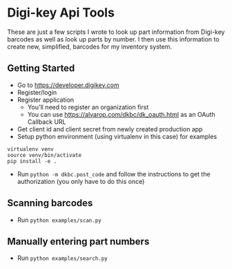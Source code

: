 # Digi-key Api Tools

These are just a few scripts I wrote to look up part information from Digi-key barcodes as well as look up parts by number. I then use this information to create new, simplified, barcodes for my inventory system.

## Getting Started
* Go to https://developer.digikey.com
* Register/login
* Register application
  * You'll need to register an organization first
  * You can use https://alvarop.com/dkbc/dk_oauth.html as an OAuth Callback URL
* Get client id and client secret from newly created production app
* Setup python environment (using virtualenv in this case) for examples
```
virtualenv venv
source venv/bin/activate
pip install -e .
```
* Run `python -m dkbc.post_code` and follow the instructions to get the authorization (you only have to do this once)

## Scanning barcodes
* Run `python examples/scan.py`

## Manually entering part numbers
* Run `python examples/search.py`
